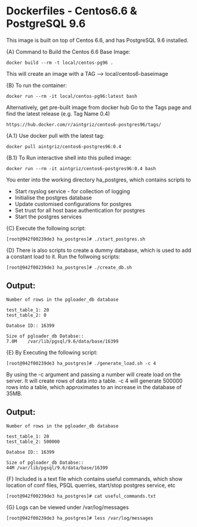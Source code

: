 Dockerfiles - Centos6.6 & PostgreSQL 9.6
======================================
This image is built on top of Centos 6.6, and has PostgreSQL 9.6 installed.

{A}   Command to Build the Centos 6.6 Base Image:
    
    docker build --rm -t local/centos-pg96 .

This will create an image with a TAG --> local/centos6-baseimage

{B} To run the container:

    docker run --rm -it local/centos-pg96:latest bash

Alternatively, get pre-built image from docker hub
Go to the Tags page and find the latest release (e.g. Tag Name 0.4)

    https://hub.docker.com/r/aintgriz/centos6-postgres96/tags/

{A.1}   Use docker pull with the latest tag:

    docker pull aintgriz/centos6-postgres96:0.4

{B.1}   To Run interactive shell into this pulled image:

    docker run --rm -it aintgriz/centos6-postgres96:0.4 bash

You enter into the working directory ha_postgres, which contains scripts to
* Start rsyslog service - for collection of logging
* Initialise the postgres database
* Update customised configurations for postgres
* Set trust for all host base authentication for postgres
* Start the postgres services

{C} Execute the following script:

    [root@942f00239de3 ha_postgres]# ./start_postgres.sh

{D} There is also scripts to create a dummy database, which is used to add a constant load to it.
    Run the follwoing scripts:
    
    [root@942f00239de3 ha_postgres]# ./create_db.sh

Output:
-------

    Number of rows in the pgloader_db database

    test_table_1: 20
    test_table_2: 0

    Databse ID:: 16399

    Size of pgloader_db Databse::
    7.0M	/var/lib/pgsql/9.6/data/base/16399

{E} By Executing the following script:

    [root@942f00239de3 ha_postgres]# ./generate_load.sh -c 4

By using the -c argument and passing a number will create load on the server.
It will create rows of data into a table. -c 4 will generate 500000 rows into a table,
which approximates to an increase in the database of 35MB.

Output:
------

    Number of rows in the pgloader_db database

    test_table_1: 20
    test_table_2: 500000
    
    Databse ID:: 16399
    
    Size of pgloader_db Databse::
    44M	/var/lib/pgsql/9.6/data/base/16399

{F} Included is a text file which contains useful commands, which show location of conf files,
    PSQL querries, start/stop postgres service, etc

    [root@942f00239de3 ha_postgres]# cat useful_commands.txt

{G} Logs can be viewed under /var/log/messages

    [root@942f00239de3 ha_postgres]# less /var/log/messages